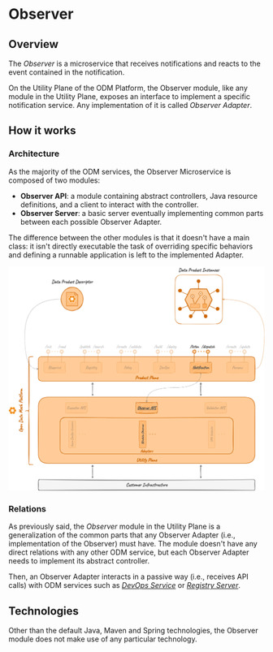 # Observer

## Overview

The *Observer* is a microservice that receives notifications and reacts to the event contained in the notification.

On the Utility Plane of the ODM Platform, the Observer module, 
like any module in the Utility Plane, exposes an interface to implement a specific notification service. Any implementation of it is called _Observer Adapter_.


## How it works

### Architecture

As the majority of the ODM services, the Observer Microservice is composed of two modules:

* **Observer API**: a module containing abstract controllers, Java resource definitions, and a client to interact with the controller.
* **Observer Server**: a basic server eventually implementing common parts between each possible Observer Adapter.

The difference between the other modules is that it doesn't have a main class:
it isn't directly executable the task of overriding specific behaviors
and defining a runnable application is left to the implemented Adapter.

![Observer-diagram](../../../images/architecture/utility-plane/observer/observer_architecture.png)

### Relations

As previously said, the _Observer_ module in the Utility Plane is a generalization of the common parts that any Observer Adapter (i.e., implementation of the Observer) must have. The module doesn't have any direct relations with any other ODM service, but each Observer Adapter needs to implement its abstract controller.

Then, an Observer Adapter interacts in a passive way (i.e., receives API calls) with ODM services such as [_DevOps Service_](../../product-plane/devops.md) or [_Registry Server_](../../product-plane/registry.md).


## Technologies

Other than the default Java, Maven and Spring technologies, the Observer module does not make use of any particular technology.